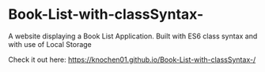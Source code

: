 # Book-List-with-classSyntax-
A website displaying a Book List Application. Built with ES6 class syntax and with use of Local Storage

Check it out here:  https://knochen01.github.io/Book-List-with-classSyntax-/
